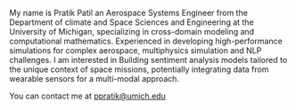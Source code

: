 My name is Pratik Patil an Aerospace Systems Engineer from the Department of climate and Space Sciences and Engineering at the University of Michigan, specializing in cross-domain modeling and computational mathematics. Experienced in developing high-performance simulations for complex aerospace, multiphysics simulation and NLP challenges. I am interested in Building sentiment analysis models tailored to the unique context of space missions, potentially integrating data from wearable sensors for a multi-modal approach. 

You can contact me at ppratik@umich.edu
